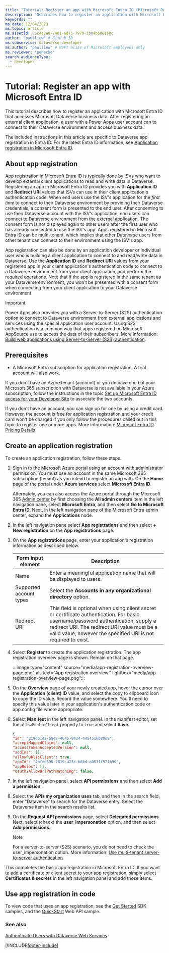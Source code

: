 ```yaml
---
title: "Tutorial: Register an app with Microsoft Entra ID (Microsoft Dataverse) | Microsoft Docs"
description: "Describes how to register an application with Microsoft Entra ID for authentication with Microsoft Dataverse web services."
keywords: ""
ms.date: 12/04/2023
ms.topic: article
ms.assetid: 86c4a8a8-7401-6d75-7979-3b04b506eb0c
author: "paulliew" # GitHub ID
ms.subservice: dataverse-developer
ms.author: "paulliew" # MSFT alias of Microsoft employees only
ms.reviewer: "pehecke"
search.audienceType: 
  - developer
---
```


# Tutorial: Register an app with Microsoft Entra ID

This tutorial describes how to register an application with Microsoft Entra ID that accesses Microsoft Dataverse business data. After registering an external client application, a user with a Power Apps user account can to connect to their Dataverse environment and access business data.

The included instructions in this article are specific to Dataverse app registration in Entra ID. For the latest Entra ID information, see [Application registration in Microsoft Entra ID](/azure/active-directory/develop/active-directory-integrating-applications).

## About app registration

App registration in Microsoft Entra ID is typically done by ISVs who want to develop external client applications to read and write data in Dataverse. Registering an app in Microsoft Entra ID provides you with **Application ID** and **Redirect URI** values that ISVs can use in their client application's authentication code. When end users use the ISV's application for the *first time* to connect to their Dataverse environment by providing their Dataverse credentials, a consent form is presented to the end user. After consenting to use their Dataverse account with the ISV's application, end users can connect to Dataverse environment from the external application. The consent form is not displayed again to other users after the first user who has already consented to use the ISV's app. Apps registered in Microsoft Entra ID can be multi-tenant, which implies that other Dataverse users from other tenant can connect to their environment using the ISV's app.

App registration can also be done by an application developer or individual user who is building a client application to connect to and read/write data in Dataverse. Use the **Application ID** and **Redirect URI** values from your registered app in your client application's authentication code to connect to a Dataverse environment from your client application, and perform the required operations. Note that if the app is registered in the same tenant as your Dataverse environment, you won't be presented with a consent form when connecting from your client application to your Dataverse environment.

> [!IMPORTANT]
> Power Apps also provides you with a Server-to-Server (S2S) authentication option to connect to Dataverse environment from external applications and services using the special application user account. Using S2S authentication is a common way that apps registered on Microsoft AppSource use to access the data of their subscribers. More information: [Build web applications using Server-to-Server (S2S) authentication](build-web-applications-server-server-s2s-authentication.md).

## Prerequisites  

- A Microsoft Entra subscription for application registration. A trial account will also work.

If you don't have an Azure tenant (account) or you do have one but your Microsoft 365 subscription with Dataverse is not available in your Azure subscription, follow the instructions in the topic [Set up Microsoft Entra ID access for your Developer Site](/office/developer-program/microsoft-365-developer-program) to associate the two accounts.

If you don't have an account, you can sign up for one by using a credit card. However, the account is free for application registration and your credit card won't be charged if you only follow the procedures called out in this topic to register one or more apps. More information: [Microsoft Entra ID Pricing Details](https://azure.microsoft.com/pricing/details/active-directory/)  
  
## Create an application registration

To create an application registration, follow these steps.
  
1. Sign in to the Microsoft Azure [portal](https://portal.azure.com/#home) using an account with administrator permission. You must use an account in the same Microsoft 365 subscription (tenant) as you intend to register an app with. On the **Home** page of the portal under **Azure services** select **Microsoft Entra ID**.

    Alternately, you can also access the Azure portal through the Microsoft 365 [Admin center](https://admin.microsoft.com/adminportal) by first choosing the **All admin centers** item in the left navigation pane, select **Microsoft Entra**, and then select **Go to Microsoft Entra ID**. Next, in the left navigation pane of the Microsoft Entra admin center, expand the  **Applications** node. 
  
2. In the left navigation pane select **App registrations** and then select **+ New registration** on the **App registrations** page.

3. On the **App registrations** page, enter your application's registration information as described below.

    | Form input element | Description |
    | --- | --- |
    | Name | Enter a meaningful application name that will be displayed to users. |
    | Supported account types | Select the **Accounts in any organizational directory** option. |
    | Redirect URI | This field is optional when using client secret or certificate authentication. For basic username/password authentication, supply a redirect URI. The redirect URI value must be a valid value, however the specified URI is not required to exist.|

4. Select **Register** to create the application registration. The app registration overview page is shown. Remain on that page.

    :::image type="content" source="media/app-registration-overview-page.png" alt-text="App registration overview." lightbox="media/app-registration-overview-page.png":::

5. On the **Overview** page of your newly created app, hover the cursor over the **Application (client) ID** value, and select the copy to clipboard icon to copy the ID value. Record the value somewhere. You'll need to specify this value later in your application's authentication code or app.config file where appropriate.
  
6. Select **Manifest** in the left navigation panel. In the manifest editor, set the `allowPublicClient` property to `true` and select **Save**.

    ```JSON
    {
    "id": "219db142-b8e2-4645-9434-44a4516b8968",
    "acceptMappedClaims": null,
    "accessTokenAcceptedVersion": null,
    "addIns": [],
    "allowPublicClient": true,
    "appId": "4bfce595-7819-423c-b0bd-a053ff97fb99",
    "appRoles": [],
    "oauth2AllowUrlPathMatching": false,
    ```

7. In the left navigation panel, select **API permissions** and then select **Add a permission**.

8. Select the **APIs my organization uses** tab, and then in the search field, enter "Dataverse" to search for the Dataverse entry. Select the Dataverse item in the search results list.

9. On the **Request API permissions** page,  select **Delegated permissions**. Next, select (check) the **user_impersonation** option, and then select **Add permissions**.

    > [!NOTE]
    > For a server-to-server (S2S) scenario, you do not need to check the user_impersonation option. More information: [Use multi-tenant server-to-server authentication](use-multi-tenant-server-server-authentication.md)

This completes the basic app registration in Microsoft Entra ID. If you want to add a certificate or client secret to your app registration, simply select **Certificates & secrets** in the left navigation panel and add those items.

## Use app registration in code

To view code that uses an app registration, see the [Get Started](https://github.com/microsoft/PowerApps-Samples/tree/master/dataverse/orgsvc/C%23-NETCore/GetStarted#get-started-using-the-dataverse-sdk-for-net) SDK samples, and the [QuickStart](https://github.com/microsoft/PowerApps-Samples/tree/master/dataverse/webapi/C%23-NETx/QuickStart) Web API sample.

### See also

[Authenticate Users with Dataverse Web Services](authentication.md)

[!INCLUDE[footer-include](../../includes/footer-banner.md)]
